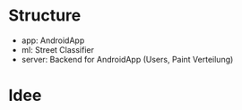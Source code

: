 # Structure
- app: AndroidApp
- ml: Street Classifier
- server:  Backend for AndroidApp (Users,  Paint Verteilung)

# Idee


